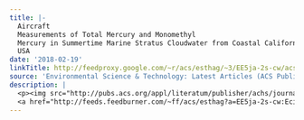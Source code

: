 ```yaml
---
title: |-
  Aircraft
  Measurements of Total Mercury and Monomethyl
  Mercury in Summertime Marine Stratus Cloudwater from Coastal California,
  USA
date: '2018-02-19'
linkTitle: http://feedproxy.google.com/~r/acs/esthag/~3/EE5ja-2s-cw/acs.est.7b05395
source: 'Environmental Science & Technology: Latest Articles (ACS Publications)'
description: |
  <p><img src="http://pubs.acs.org/appl/literatum/publisher/achs/journals/content/esthag/0/esthag.ahead-of-print/acs.est.7b05395/20180219/images/medium/es-2017-05395p_0006.gif" alt="TOC Graphic"/></p><div><cite>Environmental Science & Technology</cite></div><div>DOI: 10.1021/acs.est.7b05395</div><div class="feedflare">
  <a href="http://feeds.feedburner.com/~ff/acs/esthag?a=EE5ja-2s-cw:EcilbWwmg9c:yIl2AUoC8zA"><img src="http://feeds.feedburner.com/~ff/acs/esthag?d=yIl2AUoC8zA" border="0"></img></a>
---
```

